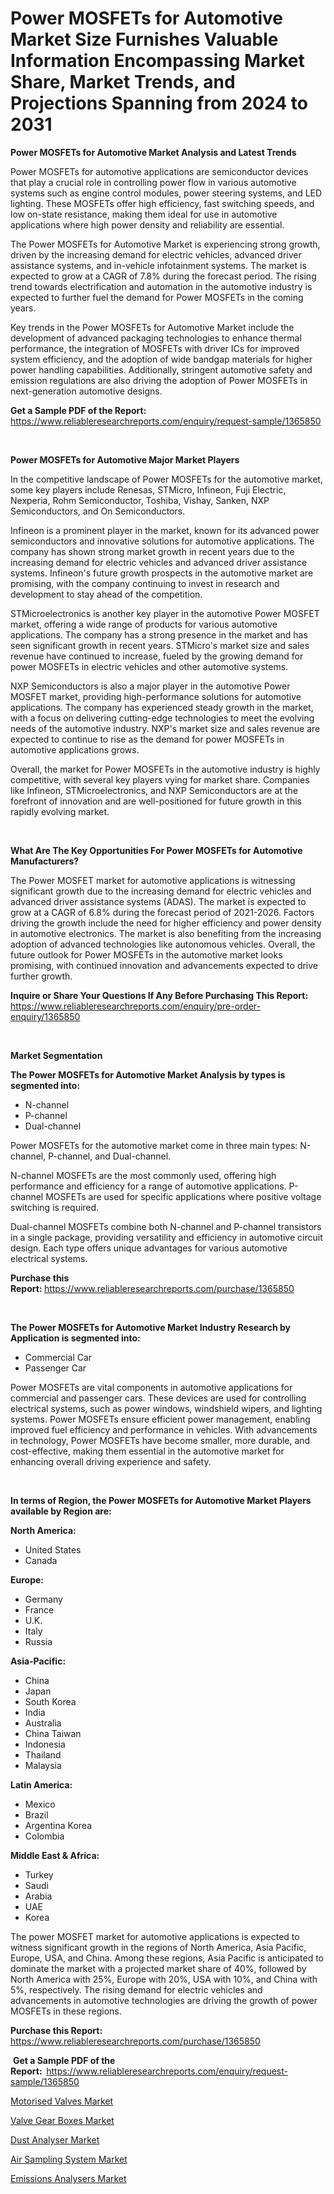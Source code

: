 <p><h1>Power MOSFETs for Automotive Market Size Furnishes Valuable Information Encompassing Market Share, Market Trends, and Projections Spanning from 2024 to 2031</h1></p><p><strong>Power MOSFETs for Automotive Market Analysis and Latest Trends</strong></p>
<p><p>Power MOSFETs for automotive applications are semiconductor devices that play a crucial role in controlling power flow in various automotive systems such as engine control modules, power steering systems, and LED lighting. These MOSFETs offer high efficiency, fast switching speeds, and low on-state resistance, making them ideal for use in automotive applications where high power density and reliability are essential.</p><p>The Power MOSFETs for Automotive Market is experiencing strong growth, driven by the increasing demand for electric vehicles, advanced driver assistance systems, and in-vehicle infotainment systems. The market is expected to grow at a CAGR of 7.8% during the forecast period. The rising trend towards electrification and automation in the automotive industry is expected to further fuel the demand for Power MOSFETs in the coming years.</p><p>Key trends in the Power MOSFETs for Automotive Market include the development of advanced packaging technologies to enhance thermal performance, the integration of MOSFETs with driver ICs for improved system efficiency, and the adoption of wide bandgap materials for higher power handling capabilities. Additionally, stringent automotive safety and emission regulations are also driving the adoption of Power MOSFETs in next-generation automotive designs.</p></p>
<p><strong>Get a Sample PDF of the Report:&nbsp;</strong> <a href="https://www.reliableresearchreports.com/enquiry/request-sample/1365850">https://www.reliableresearchreports.com/enquiry/request-sample/1365850</a></p>
<p>&nbsp;</p>
<p><strong>Power MOSFETs for Automotive Major Market Players</strong></p>
<p><p>In the competitive landscape of Power MOSFETs for the automotive market, some key players include Renesas, STMicro, Infineon, Fuji Electric, Nexperia, Rohm Semiconductor, Toshiba, Vishay, Sanken, NXP Semiconductors, and On Semiconductors.</p><p>Infineon is a prominent player in the market, known for its advanced power semiconductors and innovative solutions for automotive applications. The company has shown strong market growth in recent years due to the increasing demand for electric vehicles and advanced driver assistance systems. Infineon's future growth prospects in the automotive market are promising, with the company continuing to invest in research and development to stay ahead of the competition.</p><p>STMicroelectronics is another key player in the automotive Power MOSFET market, offering a wide range of products for various automotive applications. The company has a strong presence in the market and has seen significant growth in recent years. STMicro's market size and sales revenue have continued to increase, fueled by the growing demand for power MOSFETs in electric vehicles and other automotive systems.</p><p>NXP Semiconductors is also a major player in the automotive Power MOSFET market, providing high-performance solutions for automotive applications. The company has experienced steady growth in the market, with a focus on delivering cutting-edge technologies to meet the evolving needs of the automotive industry. NXP's market size and sales revenue are expected to continue to rise as the demand for power MOSFETs in automotive applications grows.</p><p>Overall, the market for Power MOSFETs in the automotive industry is highly competitive, with several key players vying for market share. Companies like Infineon, STMicroelectronics, and NXP Semiconductors are at the forefront of innovation and are well-positioned for future growth in this rapidly evolving market.</p></p>
<p>&nbsp;</p>
<p><strong>What Are The Key Opportunities For Power MOSFETs for Automotive Manufacturers?</strong></p>
<p><p>The Power MOSFET market for automotive applications is witnessing significant growth due to the increasing demand for electric vehicles and advanced driver assistance systems (ADAS). The market is expected to grow at a CAGR of 6.8% during the forecast period of 2021-2026. Factors driving the growth include the need for higher efficiency and power density in automotive electronics. The market is also benefiting from the increasing adoption of advanced technologies like autonomous vehicles. Overall, the future outlook for Power MOSFETs in the automotive market looks promising, with continued innovation and advancements expected to drive further growth.</p></p>
<p><strong>Inquire or Share Your Questions If Any Before Purchasing This Report:</strong> <a href="https://www.reliableresearchreports.com/enquiry/pre-order-enquiry/1365850">https://www.reliableresearchreports.com/enquiry/pre-order-enquiry/1365850</a></p>
<p>&nbsp;</p>
<p><strong>Market Segmentation</strong></p>
<p><strong>The Power MOSFETs for Automotive Market Analysis by types is segmented into:</strong></p>
<p><ul><li>N-channel</li><li>P-channel</li><li>Dual-channel</li></ul></p>
<p><p>Power MOSFETs for the automotive market come in three main types: N-channel, P-channel, and Dual-channel. </p><p>N-channel MOSFETs are the most commonly used, offering high performance and efficiency for a range of automotive applications. P-channel MOSFETs are used for specific applications where positive voltage switching is required. </p><p>Dual-channel MOSFETs combine both N-channel and P-channel transistors in a single package, providing versatility and efficiency in automotive circuit design. Each type offers unique advantages for various automotive electrical systems.</p></p>
<p><strong>Purchase this Report:&nbsp;</strong><a href="https://www.reliableresearchreports.com/purchase/1365850">https://www.reliableresearchreports.com/purchase/1365850</a></p>
<p>&nbsp;</p>
<p><strong>The Power MOSFETs for Automotive Market Industry Research by Application is segmented into:</strong></p>
<p><ul><li>Commercial Car</li><li>Passenger Car</li></ul></p>
<p><p>Power MOSFETs are vital components in automotive applications for commercial and passenger cars. These devices are used for controlling electrical systems, such as power windows, windshield wipers, and lighting systems. Power MOSFETs ensure efficient power management, enabling improved fuel efficiency and performance in vehicles. With advancements in technology, Power MOSFETs have become smaller, more durable, and cost-effective, making them essential in the automotive market for enhancing overall driving experience and safety.</p></p>
<p>&nbsp;</p>
<p><strong>In terms of Region, the Power MOSFETs for Automotive Market Players available by Region are:</strong></p>
<p>
    <p> <strong> North America: </strong>
        <ul>
            <li>United States</li>
            <li>Canada</li>
        </ul>
        </p> 
    <p> <strong> Europe: </strong>
        <ul>
            <li>Germany</li>
            <li>France</li>
            <li>U.K.</li>
            <li>Italy</li>
            <li>Russia</li>
        </ul>
        </p> 
    <p> <strong> Asia-Pacific: </strong>
        <ul>
            <li>China</li>
            <li>Japan</li>
            <li>South Korea</li>
            <li>India</li>
            <li>Australia</li>
            <li>China Taiwan</li>
            <li>Indonesia</li>
            <li>Thailand</li>
            <li>Malaysia</li>
        </ul>
        </p> 
    <p> <strong> Latin America: </strong>
        <ul>
            <li>Mexico</li>
            <li>Brazil</li>
            <li>Argentina Korea</li>
            <li>Colombia</li>
        </ul>
        </p> 
    <p> <strong> Middle East & Africa: </strong>
        <ul>
            <li>Turkey</li>
            <li>Saudi</li>
            <li>Arabia</li>
            <li>UAE</li>
            <li>Korea</li>
        </ul>
    </p>
    </p>
<p><p>The power MOSFET market for automotive applications is expected to witness significant growth in the regions of North America, Asia Pacific, Europe, USA, and China. Among these regions, Asia Pacific is anticipated to dominate the market with a projected market share of 40%, followed by North America with 25%, Europe with 20%, USA with 10%, and China with 5%, respectively. The rising demand for electric vehicles and advancements in automotive technologies are driving the growth of power MOSFETs in these regions.</p></p>
<p><strong>Purchase this Report: </strong><a href="https://www.reliableresearchreports.com/purchase/1365850">https://www.reliableresearchreports.com/purchase/1365850</a></p>
<p>&nbsp;<strong>Get a Sample PDF of the Report:&nbsp;&nbsp;</strong><a href="https://www.reliableresearchreports.com/enquiry/request-sample/1365850">https://www.reliableresearchreports.com/enquiry/request-sample/1365850</a></p>
<p><strong></strong></p>
<p><p><a href="https://github.com/Glendatilghmankmgz0rbhwpy/Market-Research-Report-List-1/blob/main/motorised-valves-market.md">Motorised Valves Market</a></p><p><a href="https://github.com/BryceTownsendr/Market-Research-Report-List-3/blob/main/valve-gear-boxes-market.md">Valve Gear Boxes Market</a></p><p><a href="https://github.com/mohamedbakry57/Market-Research-Report-List-1/blob/main/dust-analyser-market.md">Dust Analyser Market</a></p><p><a href="https://github.com/juancolorado15/Market-Research-Report-List-1/blob/main/air-sampling-system-market.md">Air Sampling System Market</a></p><p><a href="https://github.com/mahnoor2003/Market-Research-Report-List-3/blob/main/emissions-analysers-market.md">Emissions Analysers Market</a></p></p>